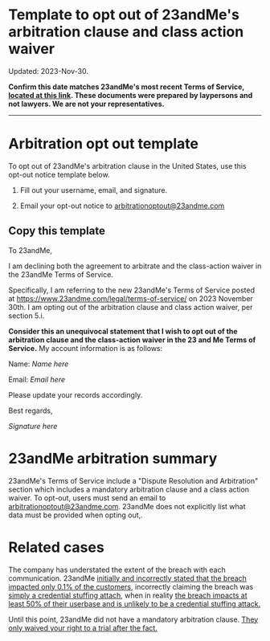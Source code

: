 Template to opt out of 23andMe's arbitration clause and class action waiver
===

Updated: 2023-Nov-30.

**Confirm this date matches 23andMe's most recent Terms of Service, [located at this link](https://www.23andme.com/legal/terms-of-service/#dispute-resolution-arbitration). These documents were prepared by laypersons and not lawyers. We are not your representatives.**

---

# Arbitration opt out template

To opt out of 23andMe's arbitration clause in the United States, use this opt-out notice template below.

1. Fill out your username, email, and signature.

2. Email your opt-out notice to [arbitrationoptout@23andme.com](mailto:arbitrationoptout@23andme.com)

## Copy this template

To 23andMe,

I am declining both the agreement to arbitrate and the class-action waiver in the 23andMe Terms of Service.

Specifically, I am referring to the new 23andMe's Terms of Service posted at https://www.23andme.com/legal/terms-of-service/ on 2023 November 30th. I am opting out of the arbitration clause and class action waiver, per section 5.i.

**Consider this an unequivocal statement that I wish to opt out of the arbitration clause and the class-action waiver in the 23 and Me Terms of Service.** My account information is as follows:

Name: *Name here*

Email: *Email here*

Please update your records accordingly.

Best regards,

*Signature here*


# 23andMe arbitration summary

23andMe's Terms of Service include a "Dispute Resolution and Arbitration" section which includes a mandatory arbitration clause and a class action waiver. To opt-out, users must send an email to [arbitrationoptout@23andme.com](mailto:arbitrationoptout@23andme.com). 23andMe does not explicitly list what data must be provided when opting out,.

# Related cases

The company has understated the extent of the breach with each communication. 23andMe [initially and incorrectly stated that the breach impacted only 0.1% of the customers](https://techcrunch.com/2023/12/04/23andme-confirms-hackers-stole-ancestry-data-on-6-9-million-users/), incorrectly claiming the breach was [simply a credential stuffing attach](https://www.engadget.com/23andme-user-data-breached-in-credential-stuffing-attack-231757254.html), when in reality [the breach impacts at least 50% of their userbase and is unlikely to be a credential stuffing attack.](https://www.engadget.com/23andme-hack-now-estimated-to-affect-over-half-of-customers-165314743.html)

Until this point, 23andMe did not have a mandatory arbitration clause. [They only waived your right to a trial after the fact.](https://www.engadget.com/23andme-frantically-changed-its-terms-of-service-to-prevent-hacked-customers-from-suing-152434306.html)